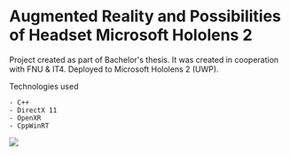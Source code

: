 # Augmented Reality and Possibilities of Headset Microsoft Hololens 2

Project created as part of Bachelor's thesis. It was created in cooperation with FNU & IT4. Deployed to Microsoft Hololens 2 (UWP). 

Technologies used

	- C++
	- DirectX 11
	- OpenXR
	- CppWinRT
 
![](Animation.gif)
